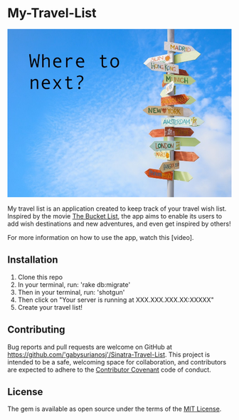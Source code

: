# My-Travel-List

![](public/img/new-year-travel.jpg)

My travel list is an application created to keep track of your travel wish list. Inspired by the movie [The Bucket List](https://www.youtube.com/watch?v=vc3mkG21ob4), the app aims to enable its users to add wish destinations and new adventures, and even get inspired by others!

For more information on how to use the app, watch this [video].

## Installation

1. Clone this repo
2. In your terminal, run:
'rake db:migrate'
3. Then in your terminal, run:
'shotgun'
4. Then click on "Your server is running at XXX.XXX.XXX.XX:XXXXX"
5. Create your travel list!

## Contributing

Bug reports and pull requests are welcome on GitHub at https://github.com/'gabysurianosj'/Sinatra-Travel-List. This project is intended to be a safe, welcoming space for collaboration, and contributors are expected to adhere to the [Contributor Covenant](http://contributor-covenant.org) code of conduct.

## License

The gem is available as open source under the terms of the [MIT License](https://opensource.org/licenses/MIT).
